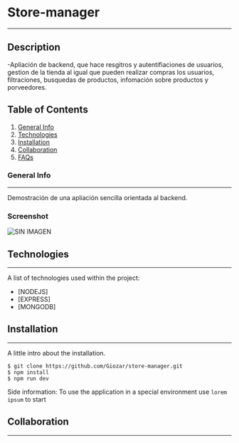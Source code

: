 # Store-manager
***
## Description
-Apliación de backend, que hace resgitros y autentifiaciones de usuarios, gestion de la tienda al igual que pueden realizar compras los usuarios, filtraciones, busquedas de productos, infomación sobre productos y porveedores.

## Table of Contents
1. [General Info](#general-info)
2. [Technologies](#technologies)
3. [Installation](#installation)
4. [Collaboration](#collaboration)
5. [FAQs](#faqs)
### General Info
***
Demostración de una apliación sencilla orientada al backend. 
### Screenshot
![SIN IMAGEN](URL)
## Technologies
***
A list of technologies used within the project:
* [NODEJS]
* [EXPRESS]
* [MONGODB]
## Installation
***
A little intro about the installation. 
```
$ git clone https://github.com/Giozar/store-manager.git
$ npm install
$ npm run dev
```
Side information: To use the application in a special environment use ```lorem ipsum``` to start
## Collaboration
***
